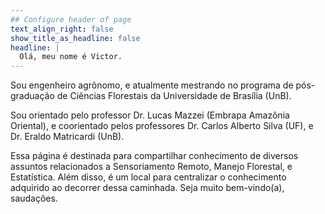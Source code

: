 ```yaml
---
## Configure header of page
text_align_right: false
show_title_as_headline: false
headline: |
  Olá, meu nome é Victor.
---
```


<!-- this is a subheadline -->
Sou engenheiro agrônomo, e atualmente mestrando no programa de pós-graduação de Ciências Florestais da Universidade de Brasília (UnB).

Sou orientado pelo professor Dr. Lucas Mazzei (Embrapa Amazônia Oriental), e coorientado pelos professores Dr. Carlos Alberto Silva (UF), e Dr. Eraldo Matricardi (UnB).

Essa página é destinada para compartilhar conhecimento de diversos assuntos relacionados a Sensoriamento Remoto, Manejo Florestal, e Estatística. Além disso, é um local para centralizar o conhecimento adquirido ao decorrer dessa caminhada. Seja muito bem-vindo(a), saudações.
